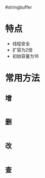 #stringbuffer 

# 特点

- 线程安全
- 扩容为2倍
- 初始容量为16

# 常用方法

## 增

```Java

```

## 删

```Java

```

## 改

```Java

```

## 查

```Java

```
